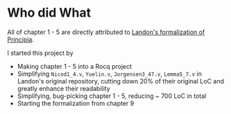 # Who did What

All of chapter 1 - 5 are directly attributed to [Landon's formalization of Principia](https://github.com/LogicalAtomist/principia).

I started this project by
- Making chapter 1 - 5 into a Rocq project
- Simplifying `Nicod1_4.v`, `Yuelin.v`, `Jorgensen3_47.v`, `Lemma5_7.v` in Landon's original repository, cutting down 20% of their original LoC and greatly enhance their readability
- Simplifying, bug-picking chapter 1 - 5, reducing ~ 700 LoC in total
- Starting the formalization from chapter 9
